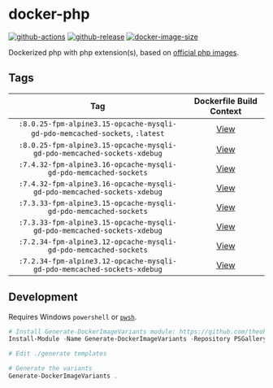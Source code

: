 # docker-php

[![github-actions](https://github.com/theohbrothers/docker-php/workflows/ci-master-pr/badge.svg)](https://github.com/theohbrothers/docker-php/actions)
[![github-release](https://img.shields.io/github/v/release/theohbrothers/docker-php?style=flat-square)](https://github.com/theohbrothers/docker-php/releases/)
[![docker-image-size](https://img.shields.io/docker/image-size/theohbrothers/docker-php/latest)](https://hub.docker.com/r/theohbrothers/docker-php)

Dockerized php with php extension(s), based on [official php images](https://hub.docker.com/_/php).

## Tags

| Tag | Dockerfile Build Context |
|:-------:|:---------:|
| `:8.0.25-fpm-alpine3.15-opcache-mysqli-gd-pdo-memcached-sockets`, `:latest` | [View](variants/8.0.25-fpm-alpine3.15-opcache-mysqli-gd-pdo-memcached-sockets ) |
| `:8.0.25-fpm-alpine3.15-opcache-mysqli-gd-pdo-memcached-sockets-xdebug` | [View](variants/8.0.25-fpm-alpine3.15-opcache-mysqli-gd-pdo-memcached-sockets-xdebug ) |
| `:7.4.32-fpm-alpine3.16-opcache-mysqli-gd-pdo-memcached-sockets` | [View](variants/7.4.32-fpm-alpine3.16-opcache-mysqli-gd-pdo-memcached-sockets ) |
| `:7.4.32-fpm-alpine3.16-opcache-mysqli-gd-pdo-memcached-sockets-xdebug` | [View](variants/7.4.32-fpm-alpine3.16-opcache-mysqli-gd-pdo-memcached-sockets-xdebug ) |
| `:7.3.33-fpm-alpine3.15-opcache-mysqli-gd-pdo-memcached-sockets` | [View](variants/7.3.33-fpm-alpine3.15-opcache-mysqli-gd-pdo-memcached-sockets ) |
| `:7.3.33-fpm-alpine3.15-opcache-mysqli-gd-pdo-memcached-sockets-xdebug` | [View](variants/7.3.33-fpm-alpine3.15-opcache-mysqli-gd-pdo-memcached-sockets-xdebug ) |
| `:7.2.34-fpm-alpine3.12-opcache-mysqli-gd-pdo-memcached-sockets` | [View](variants/7.2.34-fpm-alpine3.12-opcache-mysqli-gd-pdo-memcached-sockets ) |
| `:7.2.34-fpm-alpine3.12-opcache-mysqli-gd-pdo-memcached-sockets-xdebug` | [View](variants/7.2.34-fpm-alpine3.12-opcache-mysqli-gd-pdo-memcached-sockets-xdebug ) |

## Development

Requires Windows `powershell` or [`pwsh`](https://github.com/PowerShell/PowerShell).

```powershell
# Install Generate-DockerImageVariants module: https://github.com/theohbrothers/Generate-DockerImageVariants
Install-Module -Name Generate-DockerImageVariants -Repository PSGallery -Scope CurrentUser -Force -Verbose

# Edit ./generate templates

# Generate the variants
Generate-DockerImageVariants .
```
